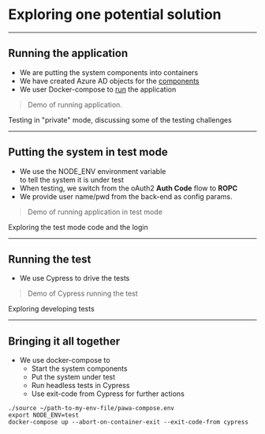 <!-- markdownlint-disable MD033 -->
# Exploring one potential solution

---

## Running the application

- We are putting the system components into containers
- We have created Azure AD objects for the [components](https://github.com/larskaare/pawa-system-testing/blob/main/scenario/doc/configuring-the-system.md)
- We user Docker-compose to [run](https://github.com/larskaare/pawa-system-testing/blob/main/scenario/doc/running-the-system.md) the application

> Demo of running application.

Testing in "private" mode, discussing some of the testing challenges<!-- .element: style="font-size:0.5em"-->

---

## Putting the system in test mode

- We use the NODE_ENV environment variable</br> to tell the system it is under test
- When testing, we switch from the oAuth2 **Auth Code** flow to **ROPC**
- We provide user name/pwd from the back-end as config params.
  
> Demo of running application in test mode

Exploring the test mode code and the login<!-- .element: style="font-size:0.5em"-->

---

## Running the test

- We use Cypress to drive the tests

> Demo of Cypress running the test

Exploring developing tests<!-- .element: style="font-size:0.5em"-->

---

## Bringing it all together

- We use docker-compose to
  - Start the system components
  - Put the system under test
  - Run headless tests in Cypress
  - Use exit-code from Cypress for further actions

```shell
./source ~/path-to-my-env-file/pawa-compose.env
export NODE_ENV=test
docker-compose up --abort-on-container-exit --exit-code-from cypress
```
